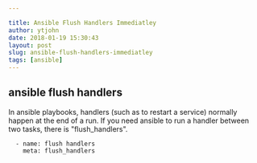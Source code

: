 ```yaml
---

title: Ansible Flush Handlers Immediatley
author: ytjohn
date: 2018-01-19 15:30:43
layout: post
slug: ansible-flush-handlers-immediatley
tags: [ansible]
---
```


## ansible flush handlers

In ansible playbooks, handlers (such as to restart a service) normally happen at the end of a run. 
If you need ansible to run a handler between two tasks, there is "flush_handlers".

```
  - name: flush handlers
    meta: flush_handlers
```
